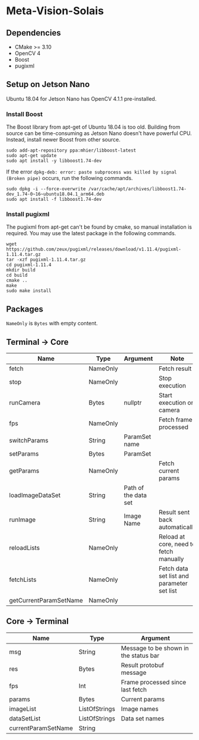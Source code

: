 Meta-Vision-Solais
===

## Dependencies
* CMake >= 3.10
* OpenCV 4
* Boost
* pugixml

## Setup on Jetson Nano

Ubuntu 18.04 for Jetson Nano has OpenCV 4.1.1 pre-installed.

### Install Boost
The Boost library from apt-get of Ubuntu 18.04 is too old. Building from source can be time-consuming as Jetson Nano 
doesn't have powerful CPU. Instead, install newer Boost from other source.
```shell
sudo add-apt-repository ppa:mhier/libboost-latest
sudo apt-get update
sudo apt install -y libboost1.74-dev
```

If the error `dpkg-deb: error: paste subprocess was killed by signal (Broken pipe)` occurs, run the following commands.

```shell
sudo dpkg -i --force-overwrite /var/cache/apt/archives/libboost1.74-dev_1.74-0~16~ubuntu18.04.1_arm64.deb
sudo apt install -f libboost1.74-dev
```

### Install pugixml
The pugixml from apt-get can't be found by cmake, so manual installation is required. You may use the latest package in 
the following commands.
```shell
wget https://github.com/zeux/pugixml/releases/download/v1.11.4/pugixml-1.11.4.tar.gz
tar -xzf pugixml-1.11.4.tar.gz
cd pugixml-1.11.4
mkdir build
cd build
cmake ..
make
sudo make install
```

## Packages

`NameOnly` is `Bytes` with empty content.

## Terminal -> Core
| Name   | Type   | Argument         |Note|
|--------|--------|------------------|----|
| fetch | NameOnly |  | Fetch result |
| stop | NameOnly | | Stop execution |
| runCamera | Bytes | nullptr | Start execution on camera |
| fps | NameOnly | | Fetch frame processed |
| switchParams | String | ParamSet name | |
| setParams | Bytes | ParamSet | |
| getParams | NameOnly | | Fetch current params |
| loadImageDataSet | String | Path of the data set | |
| runImage | String | Image Name | Result sent back automatically |
| reloadLists | NameOnly | | Reload at core, need to fetch manually |
| fetchLists | NameOnly | | Fetch data set list and parameter set list |
| getCurrentParamSetName | NameOnly | | |


## Core -> Terminal
| Name   | Type   | Argument         |
|--------|--------|------------------|
| msg | String | Message to be shown in the status bar |
| res | Bytes | Result protobuf message |
| fps | Int | Frame processed since last fetch |
| params | Bytes | Current params |
| imageList | ListOfStrings | Image names |
| dataSetList | ListOfStrings | Data set names |
| currentParamSetName | String | |
